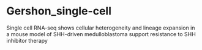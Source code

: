# Gershon_single-cell
Single cell RNA-seq shows cellular heterogeneity and lineage expansion in a mouse model of SHH-driven medulloblastoma support resistance to SHH inhibitor therapy 
